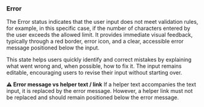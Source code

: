 ### Error

The Error status indicates that the user input does not meet validation rules, for example, in this specific case, if the number of characters entered by the user exceeds the allowed limit. It provides immediate visual feedback, typically through a red border, error icon, and a clear, accessible error message positioned below the input.

This state helps users quickly identify and correct mistakes by explaining what went wrong and, when possible, how to fix it. The input remains editable, encouraging users to revise their input without starting over.

**⚠️ Error message vs helper text / link**
If a helper text accompanies the text input, it is replaced by the error message. However, a helper link must not be replaced and should remain positioned below the error message.